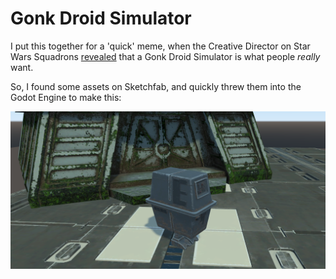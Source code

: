 # Gonk Droid Simulator
I put this together for a 'quick' meme, when the Creative Director on Star Wars Squadrons [revealed](https://twitter.com/tibermoon/status/1288325629172121600) that a Gonk Droid Simulator is what people *really* want.

So, I found some assets on Sketchfab, and quickly threw them into the Godot Engine to make this:

![Preview Image](https://github.com/MHillier98/GonkDroidSimulator/blob/master/Screenshot.png "Preview Image")
